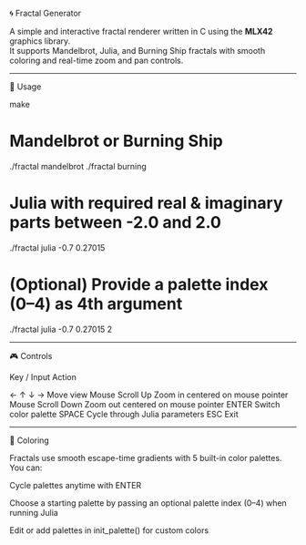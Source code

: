 🌀 Fractal Generator



A simple and interactive fractal renderer written in C using the **MLX42** graphics library.  
It supports Mandelbrot, Julia, and Burning Ship fractals with smooth coloring and real-time zoom and pan controls.


---

🚀 Usage

make

# Mandelbrot or Burning Ship
./fractal mandelbrot
./fractal burning

# Julia with required real & imaginary parts between -2.0 and 2.0
./fractal julia -0.7 0.27015

# (Optional) Provide a palette index (0–4) as 4th argument
./fractal julia -0.7 0.27015 2


---

🎮 Controls

Key / Input	Action

← ↑ ↓ →	Move view
Mouse Scroll Up	Zoom in centered on mouse pointer
Mouse Scroll Down	Zoom out centered on mouse pointer
ENTER	Switch color palette
SPACE	Cycle through Julia parameters
ESC	Exit



---

🎨 Coloring

Fractals use smooth escape-time gradients with 5 built-in color palettes. You can:

Cycle palettes anytime with ENTER

Choose a starting palette by passing an optional palette index (0–4) when running Julia

Edit or add palettes in init_palette() for custom colors

